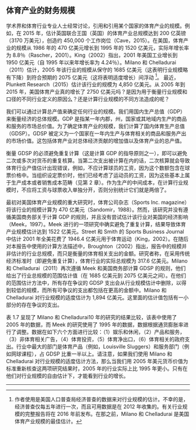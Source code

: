 ## 体育产业的财务规模

学术界和体育行业专业人士经常讨论，引用和引用某个国家的体育产业的规模。例如，在 2015 年，估计英国联合王国（英国）的体育产业总规模达到 200 亿英镑（3170 万美元），创造约 450,000 个工作岗位（Cave，2015）。在美国，体育产业的规模从 1986 年的 470 亿美元增长到 1995 年的 1520 亿美元，实际年增长率为 8.8％（Rascher，2001）。King（2002）指出，2001 年美国工业增长到 1950 亿美元（自 1995 年以来年增长率为 4.24％）。Milano 和 Chelladurai（2011）估计，2005 年该行业的规模从保守的 1685 亿美元（这表明行业规模略有下降）到符合预期的 2075 亿美元（这将表明适度增长）间浮动 [^1]。 最近，Plunkett Research（2015）估计该行业的规模为 4,850 亿美元。从 2005 年到 2015 年，美国体育产业真的增长了 2750 亿美元吗？是因为用于衡量行业规模和口径的不同行业定义的原因么？还是计算行业规模的不同方法造成的呢？

我们可以通过计算总产值来确定任何行业的规模。我们用国内生产总值（GDP）来衡量经济的总体规模。GDP 是​​指某一年内郡，州，国家或其地域内生产的商品和服务的市场总价值。为了确定体育产业的规模，我们计算了国内体育生产总值（GDSP）。GDSP 被定义为一个国家在一年内生产与体育相关的商品和服务产出的市场价值。这包括体育产业对总体经济贡献的增加值以及体育产业的总产值。

衡量 GDSP 的必须避免重复计算（这是计算 GDP 的指导原则之一），即可以避免二次或多次对货币的重复核算。当第二次支出被计算在内的话，二次核算就会导致体育行业产值估计出现错误，例如，不应计算球员的工资，因为这个数额包含在球票价格中。当组织设定票价时，他们已经考虑了运动员的工资，因为这些基本上属于生产成本或者销售成本范畴（见第 2 章）。作为生产的中间成本，在计算行业规模时，不应将工资与球票收入单独分开，否则分别统计它们就是两倍了。

最初对美国体育产业规模的重大研究时，体育公司杂志（Sports Inc. magazine）将该行业的规模计算为 470 亿美元（Sandomir，1988）。然而，该研究并没有遵循美国商务部关于计算 GDP 的规则，并且没有尝试估计该行业对美国的经济影响（Meek，1997）。Meek 进行的一项研究中确实避免了重复计算，结果导致体育产业规模估计达到 1522 亿美元。Street 和 Smith 的 Sports Business Journal 中估计 2001 年全美花费了 1946.4 亿美元用于体育运动（King，2002）。在随后对本报告中使用的计算方法描述中，Broughton（2002）指出，报告中的规模并非估计的行业总规模，而只是衡量的体育相关支出的金额。研究者称，在采用传统经济标准时（即避免重复计算），体育行业的实际总规模为 317.6 亿美元。Milano 和 Chelladurai（2011）再次遵循 Meek 和美国商务部计算 GDSP 的规则，他们给出了行业总规模的范围估计值（在 1685 亿美元到 2075 亿美元之间）。在他们的范围估计方法中，所有存在争议的 GDSP 支出会从行业规模估计中删除，以得到较低的规模，而所有可争议的支出都包括在更高的金额中。Milano 和 Chelladurai 对行业规模的适度估计为 1,894 亿美元。这里面的估计值包括有一小部分的存在争议的支出。

表 1.7 呈现了 Milano 和 Chelladurai10 年的研究的结果比较，该表中使用了 2005 年的数据，而 Meek 的研究使用了 1995 年的数据，数据根据通货膨胀率进行了调整。数据在如下六个方面进行比较：（1）娱乐和休闲，（2）产品和服务，（3）非体育相关广告，（4）体育投资，（5）体育净出口，（6）体育相关的政府支出。行业中最大的部门是体育产品（例如，Louisville Sluggers）和服务部门（例如网球课程），占 GDSP 比重一半以上。请注意，如果我们使用 Milano 和 Chelladurai 对行业规模的适度估计方法，那么当我们用 2005 年美元货币价值为标准重新核查这两项研究结果时，2005 年的行业实际上比 1995 年更小。只有在他们对行业规模的自由估计下，才能看到行业的增长。

---

[^1]: 作者使用是美国人口普查局经济普查的数据来对行业规模的估计。不幸的是，经济普查仅每五年进行一次，而且可用数据是在 2012 年收集的。有关行业规模的完整报告将在 2016 年前发布。在那之前，Milano 和 Chelladurai 是美国体育产业规模的最佳估计。
